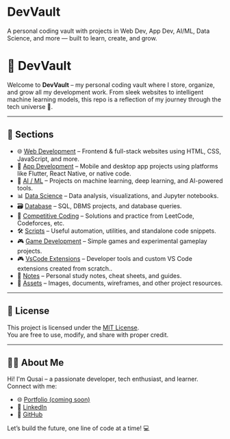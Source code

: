 # DevVault
A personal coding vault with projects in Web Dev, App Dev, AI/ML, Data Science, and more — built to learn, create, and grow.
# 💼 DevVault

Welcome to **DevVault** – my personal coding vault where I store, organize, and grow all my development work. From sleek websites to intelligent machine learning models, this repo is a reflection of my journey through the tech universe 🚀.

---

## 📂 Sections

- 🌐 [Web Development](web-development/) – Frontend & full-stack websites using HTML, CSS, JavaScript, and more.
- 📱 [App Development](app-development/) – Mobile and desktop app projects using platforms like Flutter, React Native, or native code.
- 🤖 [AI / ML](ai-ml/) – Projects on machine learning, deep learning, and AI-powered tools.
- 📊 [Data Science](data-science/) – Data analysis, visualizations, and Jupyter notebooks.
- 🗃️ [Database](database/) – SQL, DBMS projects, and database queries.
- 🧠 [Competitive Coding](competitive-coding/) – Solutions and practice from LeetCode, Codeforces, etc.
- 🛠️ [Scripts](scripts/) – Useful automation, utilities, and standalone code snippets.
- 🎮 [Game Development](game-development/) – Simple games and experimental gameplay projects.
- 🎮 [VsCode Extensions](vs-code-extension/) – Developer tools and custom VS Code extensions created from scratch..
- 📝 [Notes](notes/) – Personal study notes, cheat sheets, and guides.
- 📂 [Assets](assets/) – Images, documents, wireframes, and other project resources.

---

## 📖 License

This project is licensed under the [MIT License](LICENSE).  
You are free to use, modify, and share with proper credit.

---

## 🙋‍♂️ About Me

Hi! I'm Qusai – a passionate developer, tech enthusiast, and learner.  
Connect with me:
- 🌐 [Portfolio (coming soon)]()
- 💼 [LinkedIn](https://www.linkedin.com/in/qusai-kagalwala-584a40240/)
- 🐙 [GitHub](https://github.com/qusai-Kagal)

Let’s build the future, one line of code at a time! 💻
